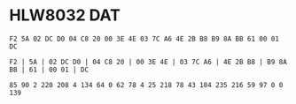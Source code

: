 
# HLW8032 DAT 

    F2 5A 02 DC D0 04 C8 20 00 3E 4E 03 7C A6 4E 2B B8 B9 8A BB 61 00 01 DC

    F2 | 5A | 02 DC D0 | 04 C8 20 | 00 3E 4E | 03 7C A6 | 4E 2B B8 | B9 8A BB | 61 | 00 01 | DC

    85 90 2 220 208 4 134 64 0 62 78 4 25 218 78 43 184 235 216 59 97 0 0 139

    